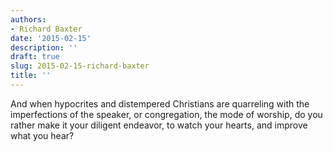 ```yaml
---
authors:
- Richard Baxter
date: '2015-02-15'
description: ''
draft: true
slug: 2015-02-15-richard-baxter
title: ''
---
```

And when hypocrites and distempered Christians are quarreling with the imperfections of the speaker, or congregation, the mode of worship, do you rather make it your diligent endeavor, to watch your hearts, and improve what you hear?



